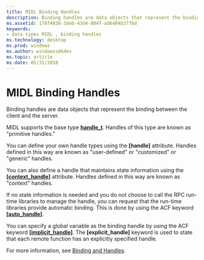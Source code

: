 ```yaml
---
title: MIDL Binding Handles
description: Binding handles are data objects that represent the binding between the client and the server.
ms.assetid: 178f4838-3deb-43d4-804f-ad6404b377bd
keywords:
- data types MIDL , binding handles
ms.technology: desktop
ms.prod: windows
ms.author: windowssdkdev
ms.topic: article
ms.date: 05/31/2018
---
```


# MIDL Binding Handles

Binding handles are data objects that represent the binding between the client and the server.

MIDL supports the base type [**handle\_t**](handle-t.md). Handles of this type are known as "primitive handles."

You can define your own handle types using the **\[handle\]** attribute. Handles defined in this way are known as "user-defined" or "customized" or "generic" handles.

You can also define a handle that maintains state information using the **\[**[**context\_handle**](context-handle.md)**\]** attribute. Handles defined in this way are known as "context" handles.

If no state information is needed and you do not choose to call the RPC run-time libraries to manage the handle, you can request that the run-time libraries provide automatic binding. This is done by using the ACF keyword **\[**[**auto\_handle**](auto-handle.md)**\]**.

You can specify a global variable as the binding handle by using the ACF keyword **\[**[**implicit\_handle**](implicit-handle.md)**\]**. The **\[explicit\_handle\]** keyword is used to state that each remote function has an explicitly specified handle.

For more information, see [Binding and Handles](https://msdn.microsoft.com/library/windows/desktop/aa373565).

 

 





